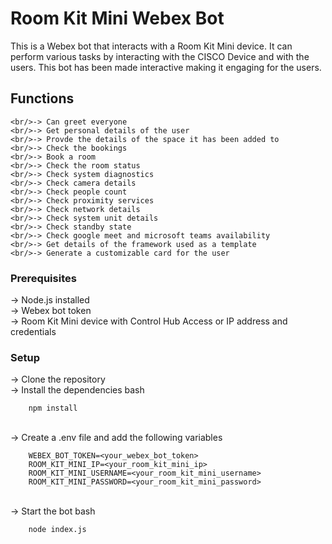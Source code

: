 # Room Kit Mini Webex Bot
This is a Webex bot that interacts with a Room Kit Mini device. It can perform various tasks by interacting with the CISCO Device and with the users. This bot has been made interactive making it engaging for the users.

## Functions
    <br/>-> Can greet everyone
    <br/>-> Get personal details of the user
    <br/>-> Provde the details of the space it has been added to
    <br/>-> Check the bookings 
    <br/>-> Book a room
    <br/>-> Check the room status
    <br/>-> Check system diagnostics
    <br/>-> Check camera details
    <br/>-> Check people count
    <br/>-> Check proximity services
    <br/>-> Check network details
    <br/>-> Check system unit details
    <br/>-> Check standby state
    <br/>-> Check google meet and microsoft teams availability
    <br/>-> Get details of the framework used as a template
    <br/>-> Generate a customizable card for the user

### Prerequisites
-> Node.js installed
<br/>-> Webex bot token
<br/>-> Room Kit Mini device with Control Hub Access or IP address and credentials

### Setup
-> Clone the repository
<br/>-> Install the dependencies
    bash

        npm install
<br/>-> Create a .env file and add the following variables

        WEBEX_BOT_TOKEN=<your_webex_bot_token>
        ROOM_KIT_MINI_IP=<your_room_kit_mini_ip>
        ROOM_KIT_MINI_USERNAME=<your_room_kit_mini_username>
        ROOM_KIT_MINI_PASSWORD=<your_room_kit_mini_password>
<br/>-> Start the bot
    bash

        node index.js
